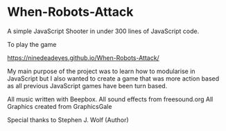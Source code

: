 # When-Robots-Attack

A simple JavaScript Shooter in under 300 lines of JavaScript code. 

To play the game 
 
https://ninedeadeyes.github.io/When-Robots-Attack/
 
My main purpose of the project was to learn how to modularise in JavaScript but I also wanted to create a game that was more action based as all previous JavaScript games have been turn based.   

All music written with Beepbox.
All sound effects from freesound.org
All Graphics created from GraphicsGale

Special thanks to Stephen J. Wolf (Author) 

